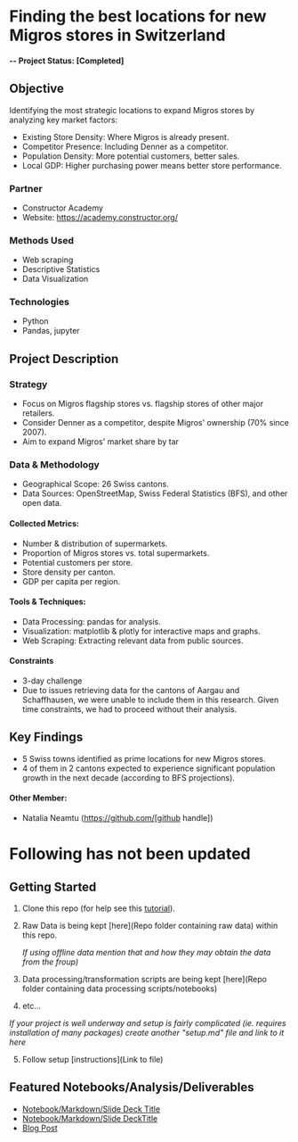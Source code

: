 # Finding the best locations for new Migros stores in Switzerland

#### -- Project Status: [Completed]

## Objective
Identifying the most strategic locations to expand Migros stores by analyzing key market factors:

* Existing Store Density: Where Migros is already present.
* Competitor Presence: Including Denner as a competitor.
* Population Density: More potential customers, better sales.
* Local GDP: Higher purchasing power means better store performance.


### Partner
* Constructor Academy
* Website: https://academy.constructor.org/
  

### Methods Used
* Web scraping
* Descriptive Statistics
* Data Visualization


### Technologies
* Python
* Pandas, jupyter


## Project Description

### Strategy
* Focus on Migros flagship stores vs. flagship stores of other major retailers.
* Consider Denner as a competitor, despite Migros' ownership (70% since 2007).
* Aim to expand Migros' market share by tar

### Data & Methodology
* Geographical Scope: 26 Swiss cantons.
* Data Sources: OpenStreetMap, Swiss Federal Statistics (BFS), and other open data.
#### Collected Metrics:
* Number & distribution of supermarkets.
* Proportion of Migros stores vs. total supermarkets.
* Potential customers per store.
* Store density per canton.
* GDP per capita per region.
#### Tools & Techniques:
* Data Processing: pandas for analysis.
* Visualization: matplotlib & plotly for interactive maps and graphs.
* Web Scraping: Extracting relevant data from public sources.
#### Constraints
* 3-day challenge
* Due to issues retrieving data for the cantons of Aargau and Schaffhausen, we were unable to include them in this research. Given time constraints, we had to proceed without their analysis.


## Key Findings
* 5 Swiss towns identified as prime locations for new Migros stores.
* 4 of them in 2 cantons expected to experience significant population growth in the next decade (according to BFS projections).

#### Other Member:

 - Natalia Neamtu (https://github.com/[github handle])

# Following has not been updated

## Getting Started

1. Clone this repo (for help see this [tutorial](https://help.github.com/articles/cloning-a-repository/)).
2. Raw Data is being kept [here](Repo folder containing raw data) within this repo.

    *If using offline data mention that and how they may obtain the data from the froup)*

3. Data processing/transformation scripts are being kept [here](Repo folder containing data processing scripts/notebooks)
4. etc...

*If your project is well underway and setup is fairly complicated (ie. requires installation of many packages)
create another "setup.md" file and link to it here*

5. Follow setup [instructions](Link to file)

## Featured Notebooks/Analysis/Deliverables
* [Notebook/Markdown/Slide Deck Title](link)
* [Notebook/Markdown/Slide DeckTitle](link)
* [Blog Post](link)




